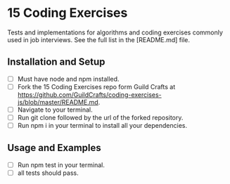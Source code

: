 # 15 Coding Exercises

Tests and implementations for algorithms and coding exercises commonly used in job interviews. See the full list in the [README.md] file.

## Installation and Setup
- [ ] Must have node and npm installed.
- [ ] Fork the 15 Coding Exercises repo form Guild Crafts at https://github.com/GuildCrafts/coding-exercises-js/blob/master/README.md.
- [ ] Navigate to your terminal.
- [ ] Run git clone followed by the url of the forked repository.
- [ ] Run npm i in your terminal to install all your dependencies.

## Usage and Examples
- [ ] Run npm test in your terminal.
- [ ] all tests should pass.

